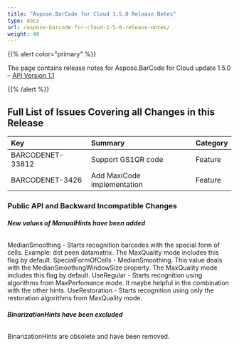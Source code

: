```yaml
---
title: "Aspose.BarCode for Cloud 1.5.0 Release Notes"
type: docs
url: /aspose-barcode-for-cloud-1-5-0-release-notes/
weight: 40
---
```


{{% alert color="primary" %}} 

The page contains release notes for Aspose.BarCode for Cloud update 1.5.0 – [API Version 1.1](http://api.aspose.com/v1.1/swagger/ui/index)

{{% /alert %}} 
## **Full List of Issues Covering all Changes in this Release**

|**Key** |**Summary** |**Category** |
| :- | :- | :- |
|BARCODENET-33812 |Support GS1QR code |Feature |
|BARCODENET-3426 |Add MaxiCode implementation |Feature |
### **Public API and Backward Incompatible Changes**
###### **New values of ManualHints have been added**
MedianSmoothing - Starts recognition barcodes with the special form of cells. Example: dot peen datamatrix. The MaxQuality mode includes this flag by default. 
SpecialFormOfCells - MedianSmoothing. This value deals with the MedianSmoothingWindowSize property. The MaxQuality mode includes this flag by default. 
UseRegular - Starts recognition using algorithms from MaxPerfomance mode. It maybe helpful in the combination with the other hints. 
UseRestoration - Starts recognition using only the restoration algorithms from MaxQuality mode. 
###### **BinarizationHints have been excluded**
BinarizationHints are obsolete and have been removed.
